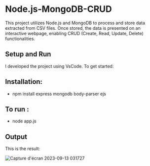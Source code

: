 # Node.js-MongoDB-CRUD
This project utilizes Node.js and MongoDB to process and store data extracted from CSV files. Once stored, the data is presented on an interactive webpage, enabling CRUD (Create, Read, Update, Delete) functionalities.

Setup and Run
--------------

I developed the project using VsCode. To get started:

Installation:
--------------

- npm install express mongodb body-parser ejs

To run :
--------------

- node app.js

Output
-------

This is the result:

![Capture d'écran 2023-09-13 031727](https://github.com/ibra-mboula/Node.js-MongoDB-CRU/assets/78673312/7d84eb85-9b4a-4b1f-a463-a302b82a4692)
